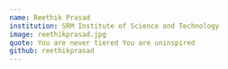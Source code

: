 ```yaml
---
name: Reethik Prasad
institution: SRM Institute of Science and Technology
image: reethikprasad.jpg 
quote: You are never tiered You are uninspired
github: reethikprasad
---
```

